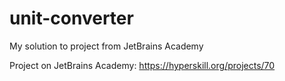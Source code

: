 # unit-converter
 
My solution to project from JetBrains Academy

Project on JetBrains Academy:
https://hyperskill.org/projects/70
